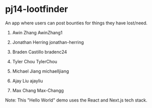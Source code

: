 # pj14-lootfinder
An app where users can post bounties for things they have lost/need.

1. Awin Zhang AwinZhang1

1. Jonathan Herring jonathan-herring

1. Braden Castillo bradenc24

1. Tyler Chou TylerChou

1. Michael Jiang michaelljiang

1. Ajay Liu ajayliu

1. Max Chang Max-Changg

Note: This "Hello World" demo uses the React and Next.js tech stack.
